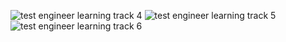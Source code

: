 ![test engineer learning track 4](https://user-images.githubusercontent.com/5239538/26896635-810a8694-4b93-11e7-8731-849bbbc48f1c.png)
![test engineer learning track 5](https://user-images.githubusercontent.com/5239538/26896638-82c4373c-4b93-11e7-8da3-cea3c798c15b.png)
![test engineer learning track 6](https://user-images.githubusercontent.com/5239538/26896640-84862576-4b93-11e7-9275-c798b7c82992.png)
